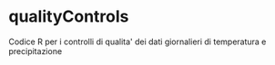 # qualityControls
Codice R per i controlli di qualita' dei dati giornalieri di temperatura e precipitazione
